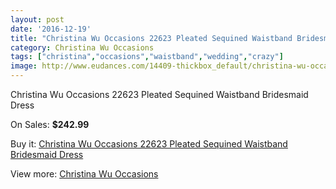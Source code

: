 ```yaml
---
layout: post
date: '2016-12-19'
title: "Christina Wu Occasions 22623 Pleated Sequined Waistband Bridesmaid Dress"
category: Christina Wu Occasions
tags: ["christina","occasions","waistband","wedding","crazy"]
image: http://www.eudances.com/14409-thickbox_default/christina-wu-occasions-22623-pleated-sequined-waistband-bridesmaid-dress.jpg
---
```

Christina Wu Occasions 22623 Pleated Sequined Waistband Bridesmaid Dress

On Sales: **$242.99**
<a href="https://www.eudances.com/en/christina-wu-occasions/4321-christina-wu-occasions-22623-pleated-sequined-waistband-bridesmaid-dress.html"><amp-img layout="responsive" width="600" height="600" src="//www.eudances.com/14409-thickbox_default/christina-wu-occasions-22623-pleated-sequined-waistband-bridesmaid-dress.jpg" alt="Christina Wu Occasions 22623 Pleated Sequined Waistband Bridesmaid Dress 0" /></a>
<a href="https://www.eudances.com/en/christina-wu-occasions/4321-christina-wu-occasions-22623-pleated-sequined-waistband-bridesmaid-dress.html"><amp-img layout="responsive" width="600" height="600" src="//www.eudances.com/14410-thickbox_default/christina-wu-occasions-22623-pleated-sequined-waistband-bridesmaid-dress.jpg" alt="Christina Wu Occasions 22623 Pleated Sequined Waistband Bridesmaid Dress 1" /></a>
<a href="https://www.eudances.com/en/christina-wu-occasions/4321-christina-wu-occasions-22623-pleated-sequined-waistband-bridesmaid-dress.html"><amp-img layout="responsive" width="600" height="600" src="//www.eudances.com/14411-thickbox_default/christina-wu-occasions-22623-pleated-sequined-waistband-bridesmaid-dress.jpg" alt="Christina Wu Occasions 22623 Pleated Sequined Waistband Bridesmaid Dress 2" /></a>
<a href="https://www.eudances.com/en/christina-wu-occasions/4321-christina-wu-occasions-22623-pleated-sequined-waistband-bridesmaid-dress.html"><amp-img layout="responsive" width="600" height="600" src="//www.eudances.com/14412-thickbox_default/christina-wu-occasions-22623-pleated-sequined-waistband-bridesmaid-dress.jpg" alt="Christina Wu Occasions 22623 Pleated Sequined Waistband Bridesmaid Dress 3" /></a>

Buy it: [Christina Wu Occasions 22623 Pleated Sequined Waistband Bridesmaid Dress](https://www.eudances.com/en/christina-wu-occasions/4321-christina-wu-occasions-22623-pleated-sequined-waistband-bridesmaid-dress.html "Christina Wu Occasions 22623 Pleated Sequined Waistband Bridesmaid Dress")

View more: [Christina Wu Occasions](https://www.eudances.com/en/59-christina-wu-occasions "Christina Wu Occasions")